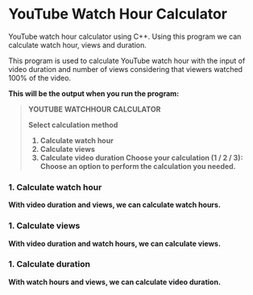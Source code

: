 # YouTube Watch Hour Calculator
YouTube watch hour calculator using C++. Using this program we can calculate watch hour, views and duration.

This program is used to calculate YouTube watch hour with the input of video duration and number of views considering that viewers watched 100% of the video.

<b>This will be the output when you run the program:<b>
>YOUTUBE WATCHHOUR CALCULATOR 
>
>Select calculation method 
>1. Calculate watch hour
>2. Calculate views
>3. Calculate video duration
>Choose your calculation (1 / 2 / 3):
Choose an option to perform the calculation you needed.

### 1. Calculate watch hour
  
  With video duration and views, we can calculate watch hours.
  

### 1. Calculate views
  With video duration and watch hours, we can calculate views.
  

### 1. Calculate duration
  With watch hours and views, we can calculate video duration.
